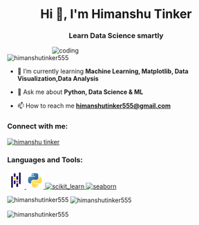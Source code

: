 <h1 align="center">Hi 👋, I'm Himanshu Tinker</h1>
<h3 align="center">Learn Data Science smartly</h3>

<img align="right" alt="coding" width="400" src="https://user-images.githubusercontent.com/55389276/140866485-8fb1c876-9a8f-4d6a-98dc-08c4981eaf70.gif">

<p align="left"> <img src="https://komarev.com/ghpvc/?username=himanshutinker555&label=Profile%20views&color=0e75b6&style=flat" alt="himanshutinker555" /> </p>

- 🌱 I’m currently learning **Machine Learning, Matplotlib, Data Visualization,Data Analysis**

- 💬 Ask me about **Python, Data Science & ML**

- 📫 How to reach me **himanshutinker555@gmail.com**

<h3 align="left">Connect with me:</h3>
<p align="left">
<a href="https://linkedin.com/in/himanshu tinker" target="blank"><img align="center" src="https://raw.githubusercontent.com/rahuldkjain/github-profile-readme-generator/master/src/images/icons/Social/linked-in-alt.svg" alt="himanshu tinker" height="30" width="40" /></a>
</p>

<h3 align="left">Languages and Tools:</h3>
<p align="left"> <a href="https://pandas.pydata.org/" target="_blank" rel="noreferrer"> <img src="https://raw.githubusercontent.com/devicons/devicon/2ae2a900d2f041da66e950e4d48052658d850630/icons/pandas/pandas-original.svg" alt="pandas" width="40" height="40"/> </a> <a href="https://www.python.org" target="_blank" rel="noreferrer"> <img src="https://raw.githubusercontent.com/devicons/devicon/master/icons/python/python-original.svg" alt="python" width="40" height="40"/> </a> <a href="https://scikit-learn.org/" target="_blank" rel="noreferrer"> <img src="https://upload.wikimedia.org/wikipedia/commons/0/05/Scikit_learn_logo_small.svg" alt="scikit_learn" width="40" height="40"/> </a> <a href="https://seaborn.pydata.org/" target="_blank" rel="noreferrer"> <img src="https://seaborn.pydata.org/_images/logo-mark-lightbg.svg" alt="seaborn" width="40" height="40"/> </a> </p>

<p><img align="left" src="https://github-readme-stats.vercel.app/api/top-langs?username=himanshutinker555&show_icons=true&locale=en&layout=compact" alt="himanshutinker555" /></p>

<p>&nbsp;<img align="center" src="https://github-readme-stats.vercel.app/api?username=himanshutinker555&show_icons=true&locale=en" alt="himanshutinker555" /></p>

<p><img align="center" src="https://github-readme-streak-stats.herokuapp.com/?user=himanshutinker555&" alt="himanshutinker555" /></p>
